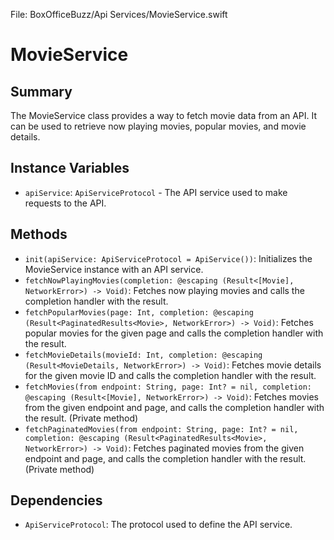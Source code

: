File: BoxOfficeBuzz/Api Services/MovieService.swift

# MovieService

## Summary
The MovieService class provides a way to fetch movie data from an API. It can be used to retrieve now playing movies, popular movies, and movie details.

## Instance Variables
- `apiService`: `ApiServiceProtocol` - The API service used to make requests to the API.

## Methods
- `init(apiService: ApiServiceProtocol = ApiService())`: Initializes the MovieService instance with an API service.
- `fetchNowPlayingMovies(completion: @escaping (Result<[Movie], NetworkError>) -> Void)`: Fetches now playing movies and calls the completion handler with the result.
- `fetchPopularMovies(page: Int, completion: @escaping (Result<PaginatedResults<Movie>, NetworkError>) -> Void)`: Fetches popular movies for the given page and calls the completion handler with the result.
- `fetchMovieDetails(movieId: Int, completion: @escaping (Result<MovieDetails, NetworkError>) -> Void)`: Fetches movie details for the given movie ID and calls the completion handler with the result.
- `fetchMovies(from endpoint: String, page: Int? = nil, completion: @escaping (Result<[Movie], NetworkError>) -> Void)`: Fetches movies from the given endpoint and page, and calls the completion handler with the result. (Private method)
- `fetchPaginatedMovies(from endpoint: String, page: Int? = nil, completion: @escaping (Result<PaginatedResults<Movie>, NetworkError>) -> Void)`: Fetches paginated movies from the given endpoint and page, and calls the completion handler with the result. (Private method)

## Dependencies
- `ApiServiceProtocol`: The protocol used to define the API service.

